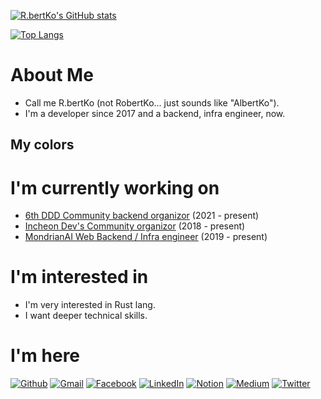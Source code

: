 [![R.bertKo's GitHub stats](https://github-readme-stats.vercel.app/api?username=RbertKo&theme=radical)](https://github.com/anuraghazra/github-readme-stats)

[![Top Langs](https://github-readme-stats.vercel.app/api/top-langs/?username=RbertKo&layout=compact&theme=radical)](https://github.com/anuraghazra/github-readme-stats)

# About Me
 - Call me R.bertKo (not RobertKo... just sounds like "AlbertKo").
 - I'm a developer since 2017 and a backend, infra engineer, now.

## My colors


# I'm currently working on
 - [6th DDD Community backend organizor](https://github.com/DevelopDesignDayDay) (2021 - present)
 - [Incheon Dev's Community organizor](https://incheon.devs.co.kr/) (2018 - present)
 - [MondrianAI Web Backend / Infra engineer](https://mondrian.ai/) (2019 - present)

# I'm interested in
 - I'm very interested in Rust lang.
 - I want deeper technical skills.

# I'm here

[![Github](https://img.shields.io/badge/GitHub-181717?style=flat-square&logo=GitHub&logoColor=white&link=https://github.com/RbertKo)](https://github.com/RbertKo)
[![Gmail](https://img.shields.io/badge/Gmail-EA4335?style=flat-square&logo=Gmail&logoColor=white&link=mailto:myeongsku@gmail.com)](mailto:myeongsku@gmail.com)
[![Facebook](https://img.shields.io/badge/Facebook-1877F2?style=flat-square&logo=Facebook&logoColor=white&link=https://www.facebook.com/myeongsku/)](https://www.facebook.com/myeongsku/)
[![LinkedIn](https://img.shields.io/badge/LinkedIn-0A66C2?style=flat-square&logo=LinkedIn&logoColor=white&link=https://www.linkedin.com/in/명석-고-13439016a/)](https://www.linkedin.com/in/명석-고-13439016a/)
[![Notion](https://img.shields.io/badge/Notion-000000?style=flat-square&logo=Notion&logoColor=white&link=https://rbertko.notion.site/R-bertKo-b3eb36c005954e0abab939d5eda43f44)](https://rbertko.notion.site/R-bertKo-b3eb36c005954e0abab939d5eda43f44)
[![Medium](https://img.shields.io/badge/Medium-000000?style=flat-square&logo=Medium&logoColor=white&link=https://medium.com/@myeongsku_19630)](https://medium.com/@myeongsku_19630)
[![Twitter](https://img.shields.io/badge/Twitter-1DA1F2?style=flat-square&logo=Twitter&logoColor=white&link=https://twitter.com/RbertKo)](https://twitter.com/RbertKo)
